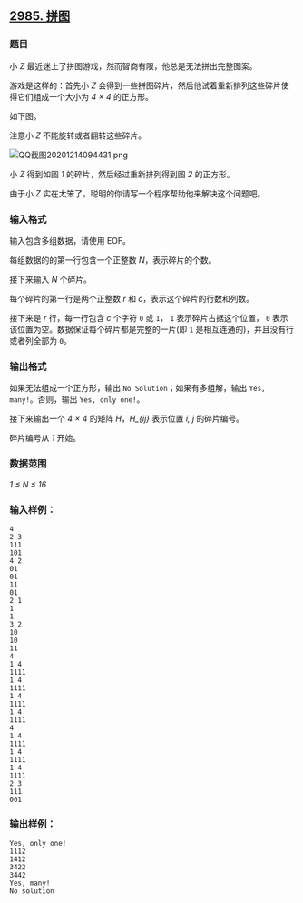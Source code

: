 ## [2985. 拼图](https://www.acwing.com/problem/content/2988/)

### 题目

小 *Z* 最近迷上了拼图游戏，然而智商有限，他总是无法拼出完整图案。

游戏是这样的：首先小 *Z* 会得到一些拼图碎片，然后他试着重新排列这些碎片使得它们组成一个大小为 *4 × 4* 的正方形。

如下图。

注意小 *Z* 不能旋转或者翻转这些碎片。

 ![QQ截图20201214094431.png](https://cdn.acwing.com/media/article/image/2020/12/14/19_f02934983d-QQ截图20201214094431.png)

小 *Z* 得到如图 *1* 的碎片，然后经过重新排列得到图 *2* 的正方形。

由于小 *Z* 实在太笨了，聪明的你请写一个程序帮助他来解决这个问题吧。

### 输入格式

输入包含多组数据，请使用 EOF。

每组数据的的第一行包含一个正整数 *N*，表示碎片的个数。

接下来输入 *N* 个碎片。

每个碎片的第一行是两个正整数 *r* 和 *c*，表示这个碎片的行数和列数。

接下来是 *r* 行，每一行包含 *c* 个字符 `0` 或 `1`， `1` 表示碎片占据这个位置， `0` 表示该位置为空。数据保证每个碎片都是完整的一片(即 `1` 是相互连通的)，并且没有行或者列全部为 `0`。

### 输出格式

如果无法组成一个正方形，输出 `No Solution`；如果有多组解，输出 `Yes, many!`。否则，输出 `Yes, only one!`。

接下来输出一个 *4 × 4* 的矩阵 *H*，*H_{ij}* 表示位置 *i, j* 的碎片编号。

碎片编号从 *1* 开始。

### 数据范围

*1 ≤ N ≤ 16*

### 输入样例：

```
4
2 3
111
101
4 2
01
01
11
01
2 1
1
1
3 2
10
10
11
4
1 4
1111
1 4
1111
1 4
1111
1 4
1111
4
1 4
1111
1 4
1111
1 4
1111
2 3
111
001
```

### 输出样例：

```
Yes, only one!
1112
1412
3422
3442
Yes, many!
No solution
```
